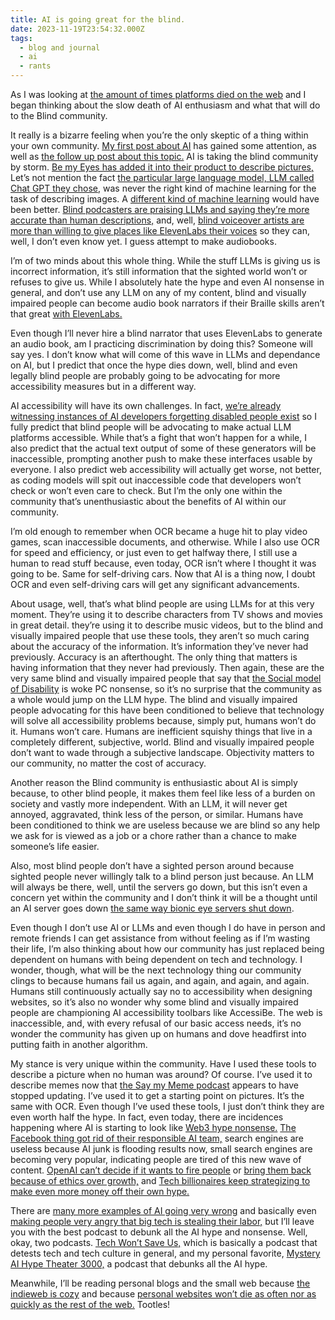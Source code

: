 ```yaml
---
title: AI is going great for the blind.
date: 2023-11-19T23:54:32.000Z
tags:
  - blog and journal
  - ai
  - rants
---
```


As I was looking at [the amount of times platforms died on the web](https://wiki.archiveteam.org/index.php?title=Deathwatch#Watchlist) and I began thinking about the slow death of AI enthusiasm and what that will do to the Blind community.

It really is a bizarre feeling when you’re the only skeptic of a thing within your own community. [My first post about AI](/posts/5825/) has gained some attention, as well as [the follow up post about this topic.](/posts/5949) AI is taking the blind community by storm. [Be my Eyes has added it into their product to describe pictures,](https://www.bemyeyes.com/blog/introducing-microsofts-ai-powered-disability-answer-desk-on-be-my-eyes) Let’s not mention the fact [the particular large language model, LLM called Chat GPT they chose,](https://techwontsave.us/episode/163_chatgpt_is_not_intelligent_w_emily_m_bender) was never the right kind of machine learning for the task of describing images. A [different kind of machine learning](https://en.wikipedia.org/wiki/Outline_of_machine_learning) would have been better. [Blind podcasters are praising LLMs and saying they’re more accurate than human descriptions,](https://www.livingblindfully.com/category/transcripts/) and, well, [blind voiceover artists are more than willing to give places like ElevenLabs their voices](https://elevenlabs.io/) so they can, well, I don’t even know yet. I guess attempt to make audiobooks.

I’m of two minds about this whole thing. While the stuff LLMs is giving us is incorrect information, it’s still information that the sighted world won’t or refuses to give us. While I absolutely hate the hype and even AI nonsense in general, and don’t use any LLM on any of my content, blind and visually impaired people can become audio book narrators if their Braille skills aren’t that great [with ElevenLabs.](https://elevenlabs.io/)

Even though I’ll never hire a blind narrator that uses ElevenLabs to generate an audio book, am I practicing discrimination by doing this? Someone will say yes. I don’t know what will come of this wave in LLMs and dependance on AI, but I predict that once the hype dies down, well, blind and even legally blind people are probably going to be advocating for more accessibility measures but in a different way.

AI accessibility will have its own challenges. In fact, [we’re already witnessing instances of AI developers forgetting disabled people exist](https://pneumasolutions.com/bridging-the-gap-in-ai-a-call-for-inclusive-innovation/) so I fully predict that blind people will be advocating to make actual LLM platforms accessible. While that’s a fight that won’t happen for a while, I also predict that the actual text output of some of these generators will be inaccessible, prompting another push to make these interfaces usable by everyone. I also predict web accessibility will actually get worse, not better, as coding models will spit out inaccessible code that developers won’t check or won’t even care to check. But I’m the only one within the community that’s unenthusiastic about the benefits of AI within our community.

I’m old enough to remember when OCR became a huge hit to play video games, scan inaccessible documents, and otherwise. While I also use OCR for speed and efficiency, or just even to get halfway there, I still use a human to read stuff because, even today, OCR isn’t where I thought it was going to be. Same for self-driving cars. Now that AI is a thing now, I doubt OCR and even self-driving cars will get any significant advancements.

About usage, well, that’s what blind people are using LLMs for at this very moment. They’re using it to describe characters from TV shows and movies in great detail. they’re using it to describe music videos, but to the blind and visually impaired people that use these tools, they aren’t so much caring about the accuracy of the information. It’s information they’ve never had previously. Accuracy is an afterthought. The only thing that matters is having information that they never had previously. Then again, these are the very same blind and visually impaired people that say that [the Social model of Disability](https://en.wikipedia.org/wiki/Social_model_of_disability) is woke PC nonsense, so it’s no surprise that the community as a whole would jump on the LLM hype. The blind and visually impaired people advocating for this have been conditioned to believe that technology will solve all accessibility problems because, simply put, humans won’t do it. Humans won’t care. Humans are inefficient squishy things that live in a completely different, subjective, world. Blind and visually impaired people don’t want to wade through a subjective landscape. Objectivity matters to our community, no matter the cost of accuracy.

Another reason the Blind community is enthusiastic about AI is simply because, to other blind people, it makes them feel like less of a burden on society and vastly more independent. With an LLM, it will never get annoyed, aggravated, think less of the person, or similar. Humans have been conditioned to think we are useless because we are blind so any help we ask for is viewed as a job or a chore rather than a chance to make someone’s life easier.

Also, most blind people don’t have a sighted person around because sighted people never willingly talk to a blind person just because. An LLM will always be there, well, until the servers go down, but this isn’t even a concern yet within the community and I don’t think it will be a thought until an AI server goes down [the same way bionic eye servers shut down](https://spectrum.ieee.org/bionic-eye-obsolete).

Even though I don’t use AI or LLMs and even though I do have in person and remote friends I can get assistance from without feeling as if I’m wasting their life, I’m also thinking about how our community has just replaced being dependent on humans with being dependent on tech and technology. I wonder, though, what will be the next technology thing our community clings to because humans fail us again, and again, and again, and again. Humans still continuously actually say no to accessibility when designing websites, so it’s also no wonder why some blind and visually impaired people are championing AI accessibility toolbars like AccessiBe. The web is inaccessible, and, with every refusal of our basic access needs, it’s no wonder the community has given up on humans and dove headfirst into putting faith in another algorithm.

My stance is very unique within the community. Have I used these tools to describe a picture when no human was around? Of course. I’ve used it to describe memes now that [the Say my Meme podcast](https://www.bemyeyes.com/podcasts-show/say-my-meme) appears to have stopped updating. I’ve used it to get a starting point on pictures. It’s the same with OCR. Even though I’ve used these tools, I just don’t think they are even worth half the hype. In fact, even today, there are incidences happening where AI is starting to look like [Web3 hype nonsense.](https://web3isgoinggreat.com/) [The Facebook thing got rid of their responsible AI team,](https://www.theverge.com/2023/11/18/23966980/meta-disbanded-responsible-ai-team-artificial-intelligence) search engines are useless because AI junk is flooding results now, small search engines are becoming very popular, indicating people are tired of this new wave of content. [OpenAI can’t decide if it wants to fire people](https://openai.com/blog/openai-announces-leadership-transition) or [bring them back because of ethics over growth,](https://www.theverge.com/2023/11/18/23967199/breaking-openai-board-in-discussions-with-sam-altman-to-return-as-ceo) and [Tech billionaires keep strategizing to make even more money off their own hype.](https://disconnect.blog/how-sam-altman-plays-into-microsofts/)

There are [many more examples of AI going very wrong](https://peertube.dair-institute.org/c/mystery_ai_hype_theater/videos) and basically even [making people very angry that big tech is stealing their labor,](https://www.youtube.com/watch?v=b843dkGnGVk) but I’ll leave you with the best podcast to debunk all the AI hype and nonsense. Well, okay, two podcasts. [Tech Won’t Save Us,](https://www.techwontsave.us/) which is basically a podcast that detests tech and tech culture in general, and my personal favorite, [Mystery AI Hype Theater 3000,](https://www.buzzsprout.com/2126417) a podcast that debunks all the AI hype.

Meanwhile, I’ll be reading personal blogs and the small web because [the indieweb is cozy](https://indieweb.org/) and because [personal websites won’t die as often nor as quickly as the rest of the web.](https://indieweb.org/site-deaths) Tootles!
